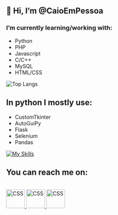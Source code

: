 ## 👋 Hi, I’m @CaioEmPessoa

### I’m currently learning/working with:
 - Python
 - PHP
 - Javascript
 - C/C++
 - MySQL
 - HTML/CSS

![Top Langs](https://github-readme-stats.vercel.app/api/top-langs/?username=caioempessoa&layout=compact&theme=cobalt)


## In python I mostly use:
  * CustomTkinter
  * AutoGuiPy
  * Flask
  * Selenium
  * Pandas

[![My Skills](https://skillicons.dev/icons?i=py,flask,django,selenium,vscode,azure,js,html,css,mysql,github,git)](https://skillicons.dev)

## You can reach me on:

<br>
<a href="https://www.linkedin.com/in/caio-polonio-848b94218"><img width="50" src="https://skillicons.dev/icons?i=linkedin" alt="CSS" title="CSS"/>  </a>
<a href="https://www.instagram.com/caioempessoa/"><img width="50" src="https://skillicons.dev/icons?i=instagram" alt="CSS" title="CSS"/>  </a> 
<a href="https://www.twitter.com/CaioEmPessoa/"><img width="50" src="https://skillicons.dev/icons?i=twitter" alt="CSS" title="CSS"/>  </a>
